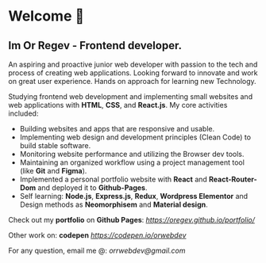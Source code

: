 # Welcome 👋
 
## Im Or Regev - Frontend developer. 
An aspiring and proactive junior web developer with passion to the tech and process of creating web applications. Looking forward to innovate and work on great user experience. Hands on approach for learning new Technology.

Studying frontend web development and implementing small websites and web applications with **HTML**, **CSS**, and **React.js**. My core activities included:
 * Building websites and apps that are responsive and usable.
 * Implementing web design and development principles (Clean Code) to build stable software.
 * Monitoring website performance and utilizing the Browser dev tools.
 * Maintaining an organized workflow using a project management tool (like **Git** and **Figma**).
 * Implemented a personal portfolio website with **React** and **React-Router-Dom** and deployed it to **Github-Pages**.
 * Self learning: **Node.js**, **Express.js**, **Redux**, **Wordpress Elementor** and Design methods as **Neomorphisem** and **Material design**.


Check out my **portfolio** on **Github Pages**: 
_https://oregev.github.io/portfolio/_

Other work on: **codepen**
_https://codepen.io/orwebdev_

For any question, email me @: _orrwebdev@gmail.com_
